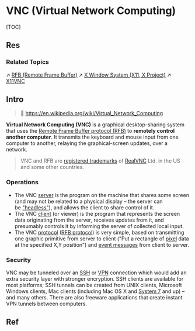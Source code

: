 # VNC (Virtual Network Computing)

[TOC]



## Res
### Related Topics
↗ [RFB (Remote Frame Buffer)](../../../🏎️%20Computer%20Networking%20and%20Communication/📌%20Computer%20Networking%20Basics%20(Protocol%20Part)/0x01%20Application%20Layer/Messaging%20&%20Remote%20Accessing/RFB%20(Remote%20Frame%20Buffer)/RFB%20(Remote%20Frame%20Buffer).md)
↗ [X Window System (X11, X Project)](../../../🥷🏼%20Operating%20Systems%20&%20Kernels%20(Engineering%20Part)/Linux%20(Derived%20From%20UNIX%20Family)/Linux%20Free%20Software%20&%20OSS%20(Open%20Source%20Software)/GUI%20Desktop%20Environments%20&%20Windowing%20Systems/📌%20GUI%20Windowing%20Systems%20Standards%20&%20Implementations/X%20Window%20System%20(X11,%20X%20Project)/X%20Window%20System%20(X11,%20X%20Project).md)
↗ [X11VNC](X11VNC.md)



## Intro
> 🔗 https://en.wikipedia.org/wiki/Virtual_Network_Computing

**Virtual Network Computing (VNC)** is a graphical desktop-sharing system that uses the [Remote Frame Buffer protocol (RFB)](https://en.wikipedia.org/wiki/RFB_protocol) to **remotely control another computer**. It transmits the keyboard and mouse input from one computer to another, relaying the graphical-screen updates, over a network.

> VNC and RFB are [registered trademarks](https://en.wikipedia.org/wiki/Registered_trademark "Registered trademark") of [RealVNC](https://en.wikipedia.org/wiki/RealVNC "RealVNC") Ltd. in the US and some other countries.


### Operations
- The VNC [server](https://en.wikipedia.org/wiki/Server_(computing) "Server (computing)") is the program on the machine that shares some screen (and may not be related to a physical display – the server can be ["headless"](https://en.wikipedia.org/wiki/Headless_system "Headless system")), and allows the client to share control of it.
- The VNC [client](https://en.wikipedia.org/wiki/Client_(computing) "Client (computing)") (or viewer) is the program that represents the screen data originating from the server, receives updates from it, and presumably controls it by informing the server of collected local input.
- The VNC [protocol](https://en.wikipedia.org/wiki/Communications_protocol "Communications protocol") ([RFB protocol](https://en.wikipedia.org/wiki/RFB_protocol "RFB protocol")) is very simple, based on transmitting one graphic primitive from server to client ("Put a rectangle of [pixel](https://en.wikipedia.org/wiki/Pixel "Pixel") data at the specified X,Y position") and [event messages](https://en.wikipedia.org/wiki/Event-driven_programming "Event-driven programming") from client to server.


### Security
VNC may be tunneled over an [SSH](https://en.wikipedia.org/wiki/Secure_Shell "Secure Shell") or [VPN](https://en.wikipedia.org/wiki/Virtual_private_network "Virtual private network") connection which would add an extra security layer with stronger encryption. SSH clients are available for most platforms; SSH tunnels can be created from UNIX clients, Microsoft Windows clients, Mac clients (including Mac OS X and [System 7](https://en.wikipedia.org/wiki/System_7 "System 7") and up) – and many others. There are also freeware applications that create instant VPN tunnels between computers.



## Ref

